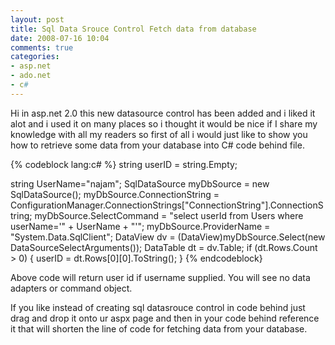 ```yaml
---
layout: post
title: Sql Data Srouce Control Fetch data from database
date: 2008-07-16 10:04
comments: true
categories:
- asp.net
- ado.net
- c#
---
```

Hi in asp.net 2.0 this new datasource control has been added and i liked it alot and i used it on many places so i thought it would be nice if I share my knowledge with all my readers so first of all i would just like to show you how to retrieve some data from your database into C# code behind file.



{% codeblock lang:c# %}
string userID = string.Empty;

string UserName="najam";
SqlDataSource myDbSource = new SqlDataSource();
myDbSource.ConnectionString = ConfigurationManager.ConnectionStrings["ConnectionString"].ConnectionString;
myDbSource.SelectCommand = "select userId from Users where userName='" + UserName + "'";
myDbSource.ProviderName = "System.Data.SqlClient";
DataView dv = (DataView)myDbSource.Select(new DataSourceSelectArguments());
DataTable dt = dv.Table;
if (dt.Rows.Count &gt; 0)
{
userID = dt.Rows[0][0].ToString();
}
{% endcodeblock}

Above code will return user id if username supplied. You will see no data adapters or command object.

If you like instead of creating sql datasrouce control in code behind just drag and drop it onto ur aspx page and then in your code behind reference it that will shorten the line of code for fetching data from your database.
